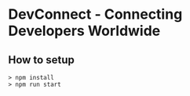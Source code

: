 # DevConnect - Connecting Developers Worldwide

## How to setup
```
> npm install
> npm run start
```